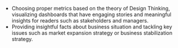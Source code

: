- Choosing proper metrics based on the theory of Design Thinking, visualizing dashboards that have engaging stories and meaningful insights for readers such as stakeholders and managers.
- Providing insightful facts about business situation and tackling key issues such as market expansion strategy or business stabilization strategy.
